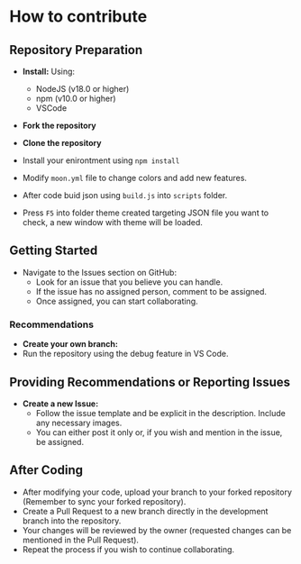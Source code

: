 # How to contribute

## Repository Preparation
- **Install:**
    Using:
    - NodeJS (v18.0 or higher)
    - npm (v10.0 or higher)
    - VSCode

- **Fork the repository**
- **Clone the repository**
- Install your enirontment using `npm install`
- Modify `moon.yml` file to change colors and add new features.
- After code buid json using `build.js` into `scripts` folder.
- Press `F5` into folder theme created targeting JSON file you want to check, a new window with theme will be loaded.

## Getting Started
- Navigate to the Issues section on GitHub:
    - Look for an issue that you believe you can handle.
    - If the issue has no assigned person, comment to be assigned.
    - Once assigned, you can start collaborating.

### Recommendations

- **Create your own branch:**
- Run the repository using the debug feature in VS Code.

## Providing Recommendations or Reporting Issues

- **Create a new Issue:**
    - Follow the issue template and be explicit in the description. Include any necessary images.
    - You can either post it only or, if you wish and mention in the issue, be assigned.

## After Coding
- After modifying your code, upload your branch to your forked repository (Remember to sync your forked repository).
- Create a Pull Request to a new branch directly in the development branch into the repository.
- Your changes will be reviewed by the owner (requested changes can be mentioned in the Pull Request).
- Repeat the process if you wish to continue collaborating.